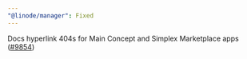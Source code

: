```yaml
---
"@linode/manager": Fixed
---
```


Docs hyperlink 404s for Main Concept and Simplex Marketplace apps ([#9854](https://github.com/linode/manager/pull/9854))
